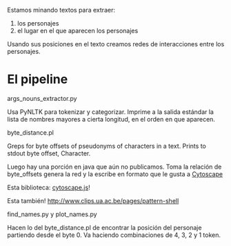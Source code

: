 Estamos minando textos para extraer:

1. los personajes
2. el lugar en el que aparecen los personajes

Usando sus posiciones en el texto creamos redes de interacciones entre los personajes.


El pipeline
===========

args_nouns_extractor.py

Usa PyNLTK para tokenizar y categorizar. Imprime a la salida estándar la lista de nombres mayores a cierta longitud, en el orden en que aparecen.


byte_distance.pl

Greps for byte offsets of pseudonyms of characters in a text. Prints to stdout byte offset, Character.


Luego hay una porción en java que aún no publicamos. Toma la relación de byte_offsets genera la red y la escribe en formato que le gusta a [Cytoscape](http://www.cytoscape.org/])

Esta biblioteca: [cytoscape.js](http://cytoscape.github.io/cytoscape.js/)!

Esta también! http://www.clips.ua.ac.be/pages/pattern-shell


find_names.py y plot_names.py

Hacen lo del byte_distance.pl de encontrar la posición del personaje partiendo desde el byte 0.
Va haciendo combinaciones de 4, 3, 2 y 1 token. 
